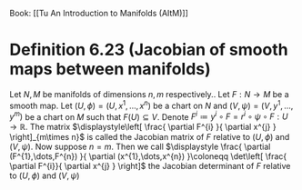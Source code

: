 Book: [[Tu An Introduction to Manifolds (AItM)]]
# Definition 6.23 (Jacobian of smooth maps between manifolds)
Let $N,M$ be manifolds of dimensions $n,m$ respectively..
Let $F:N\to M$ be a smooth map.
Let $(U,\phi)=(U,x^{1},\dots,x^{n})$ be a chart on $N$ and $(V,\psi)=(V,y^{1},\dots,y^{m})$ be a chart on $M$ such that $F(U)\subseteq V$.
Denote $F^{i}\coloneqq y^{i}\circ F=r^{i}\circ \psi \circ F:U\to \mathbb{R}$.
The matrix $\displaystyle\left[ \frac{ \partial F^{i} }{ \partial x^{j} } \right]_{m\times n}$ is called the Jacobian matrix of $F$ relative to $(U,\phi)$ and $(V,\psi)$.
Now suppose $n=m$.
Then we call $\displaystyle \frac{ \partial (F^{1},\dots,F^{n}) }{ \partial (x^{1},\dots,x^{n}) }\coloneqq \det\left[ \frac{ \partial F^{i}}{ \partial x^{j} } \right]$ the Jacobian determinant of $F$ relative to $(U,\phi)$ and $(V,\psi)$

